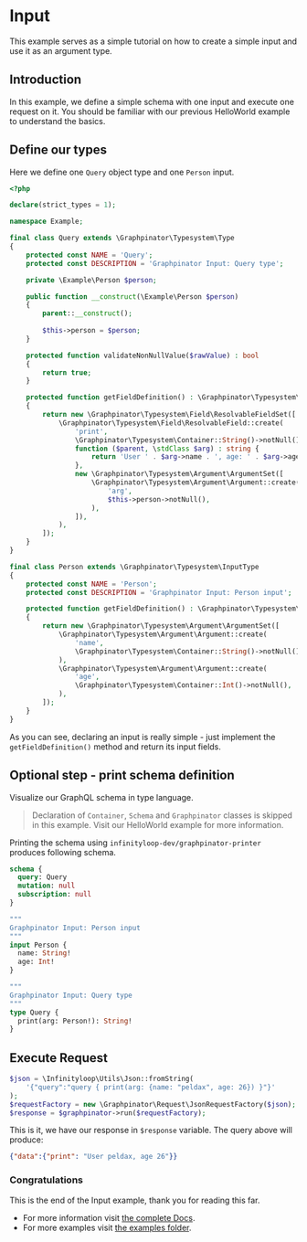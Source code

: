 # Input

This example serves as a simple tutorial on how to create a simple input and use it as an argument type.

## Introduction

In this example, we define a simple schema with one input and execute one request on it.
You should be familiar with our previous HelloWorld example to understand the basics.

## Define our types

Here we define one `Query` object type and one `Person` input.

```php
<?php

declare(strict_types = 1);

namespace Example;

final class Query extends \Graphpinator\Typesystem\Type
{
    protected const NAME = 'Query';
    protected const DESCRIPTION = 'Graphpinator Input: Query type';

    private \Example\Person $person;

    public function __construct(\Example\Person $person) 
    {
        parent::__construct();
    
        $this->person = $person;
    }

    protected function validateNonNullValue($rawValue) : bool
    {
        return true;
    }

    protected function getFieldDefinition() : \Graphpinator\Typesystem\Field\ResolvableFieldSet
    {
        return new \Graphpinator\Typesystem\Field\ResolvableFieldSet([
            \Graphpinator\Typesystem\Field\ResolvableField::create(
                'print',
                \Graphpinator\Typesystem\Container::String()->notNull(),
                function ($parent, \stdClass $arg) : string {
                    return 'User ' . $arg->name . ', age: ' . $arg->age;
                },
                new \Graphpinator\Typesystem\Argument\ArgumentSet([
                    \Graphpinator\Typesystem\Argument\Argument::create(
                        'arg',
                        $this->person->notNull(),
                    ),            
                ]),
            ),
        ]);
    }
}

final class Person extends \Graphpinator\Typesystem\InputType
{
    protected const NAME = 'Person';
    protected const DESCRIPTION = 'Graphpinator Input: Person input';

    protected function getFieldDefinition() : \Graphpinator\Typesystem\Argument\ArgumentSet
    {
        return new \Graphpinator\Typesystem\Argument\ArgumentSet([
            \Graphpinator\Typesystem\Argument\Argument::create(
                'name',
                \Graphpinator\Typesystem\Container::String()->notNull(),
            ),
            \Graphpinator\Typesystem\Argument\Argument::create(
                'age',
                \Graphpinator\Typesystem\Container::Int()->notNull(),
            ),
        ]);
    }
}
```

As you can see, declaring an input is really simple - just implement the `getFieldDefinition()` method and return its input fields.

## Optional step - print schema definition

Visualize our GraphQL schema in type language.

> Declaration of `Container`, `Schema` and `Graphpinator` classes is skipped in this example. Visit our HelloWorld example for more information.

Printing the schema using `infinityloop-dev/graphpinator-printer` produces following schema.

```graphql
schema {
  query: Query
  mutation: null
  subscription: null
}

"""
Graphpinator Input: Person input
"""
input Person {
  name: String!
  age: Int!
}

"""
Graphpinator Input: Query type
"""
type Query {
  print(arg: Person!): String!
}
```

## Execute Request

```php
$json = \Infinityloop\Utils\Json::fromString(
    '{"query":"query { print(arg: {name: "peldax", age: 26}) }"}'
);
$requestFactory = new \Graphpinator\Request\JsonRequestFactory($json);
$response = $graphpinator->run($requestFactory);
```

This is it, we have our response in `$response` variable. The query above will produce:

```json
{"data":{"print": "User peldax, age 26"}}
```

### Congratulations

This is the end of the Input example, thank you for reading this far.
 
- For more information visit [the complete Docs](https://github.com/infinityloop-dev/graphpinator/blob/master/docs/README.md).
- For more examples visit [the examples folder](https://github.com/infinityloop-dev/graphpinator/blob/master/docs/examples).
